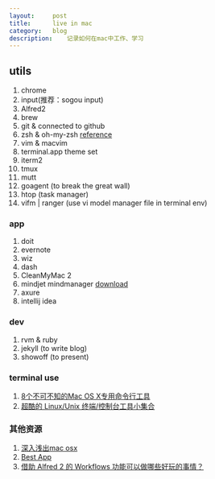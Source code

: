 ```yaml
---
layout:     post
title:      live in mac
category:   blog
description:    记录如何在mac中工作、学习
---
```


## utils 
1. chrome
2. input(推荐：sogou input)
3. Alfred2
4. brew
5. git & connected to github
6. zsh & oh-my-zsh [reference](http://www.yangzhiping.com/tech/zsh-oh-my-zsh.html)
7. vim & macvim
8. terminal.app theme set
9. iterm2
10. tmux
11. mutt
12. goagent (to break the great wall)
13. htop (task manager)
14. vifm | ranger (use vi model manager file in terminal env)

### app
1. doit
2. evernote
3. wiz
4. dash
5. CleanMyMac 2
6. mindjet mindmanager [download](http://soft.macx.cn/soft4593.htm)
7. axure
8. intellij idea

### dev
1. rvm & ruby
2. jekyll (to write blog)
3. showoff (to present)

### terminal use
1. [8个不可不知的Mac OS X专用命令行工具](http://segmentfault.com/a/1190000000509514)
2. [超酷的 Linux/Unix 终端/控制台工具小集合](http://www.oschina.net/news/49927/cool-but-obscure-unix-tools)

### 其他资源
1. [深入浅出mac osx](http://www.youku.com/playlist_show/id_18654878.html)
2. [Best App](https://github.com/hzlzh/Best-App)
3. [借助 Alfred 2 的 Workflows 功能可以做哪些好玩的事情？](http://www.zhihu.com/question/20656680)

